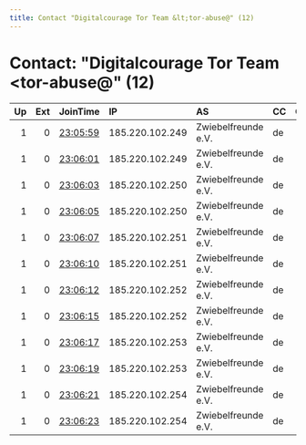 ```yaml
---
title: Contact "Digitalcourage Tor Team &lt;tor-abuse@" (12)
---
```


# Contact: "Digitalcourage Tor Team &lt;tor-abuse@" (12)

|   Up |   Ext | JoinTime                                                                                            | IP              | AS                  | CC   |   ORp |   Dirp | OS    | Version   | Nickname            |   eFamMembers |
|-----:|------:|:----------------------------------------------------------------------------------------------------|:----------------|:--------------------|:-----|------:|-------:|:------|:----------|:--------------------|--------------:|
|    1 |     0 | [23:05:59](https://metrics.torproject.org/rs.html#details/68EC657DC8A587B38D5D7763D5C72E93C2CD456C) | 185.220.102.249 | Zwiebelfreunde e.V. | de   |   443 |     80 | Linux | 0.4.3.5   | Digitalcourage4ip2a |            15 |
|    1 |     0 | [23:06:01](https://metrics.torproject.org/rs.html#details/BA9D7FB9AB4ED0FBCA56941DA22CF7770BA1A4BC) | 185.220.102.249 | Zwiebelfreunde e.V. | de   |   993 |   8080 | Linux | 0.4.3.5   | Digitalcourage4ip2b |            15 |
|    1 |     0 | [23:06:03](https://metrics.torproject.org/rs.html#details/A2DD0EF31813E9B7F6DB435504A406E1AD2B76AB) | 185.220.102.250 | Zwiebelfreunde e.V. | de   |   443 |     80 | Linux | 0.4.3.5   | Digitalcourage4ip3a |            15 |
|    1 |     0 | [23:06:05](https://metrics.torproject.org/rs.html#details/35B503FB546815CC9EDE91022555B5D0ED04E389) | 185.220.102.250 | Zwiebelfreunde e.V. | de   |   993 |   8080 | Linux | 0.4.3.5   | Digitalcourage4ip3b |            15 |
|    1 |     0 | [23:06:07](https://metrics.torproject.org/rs.html#details/FDCFEA18CC64461455DE5EA3FC31834C6B42FEC7) | 185.220.102.251 | Zwiebelfreunde e.V. | de   |   443 |     80 | Linux | 0.4.3.5   | Digitalcourage4ip4a |            15 |
|    1 |     0 | [23:06:10](https://metrics.torproject.org/rs.html#details/8287DADC415B3E667C617EEFB6E7D654C7AC0C47) | 185.220.102.251 | Zwiebelfreunde e.V. | de   |   993 |   8080 | Linux | 0.4.3.5   | Digitalcourage4ip4b |            15 |
|    1 |     0 | [23:06:12](https://metrics.torproject.org/rs.html#details/9AD90317DDA2F898EB0AE0F20976EA97E7AF9012) | 185.220.102.252 | Zwiebelfreunde e.V. | de   |   443 |     80 | Linux | 0.4.3.5   | Digitalcourage4ip5a |            15 |
|    1 |     0 | [23:06:15](https://metrics.torproject.org/rs.html#details/902A13399F14FFC7E2912463300C78A25C1F76B6) | 185.220.102.252 | Zwiebelfreunde e.V. | de   |   993 |   8080 | Linux | 0.4.3.5   | Digitalcourage4ip5b |            15 |
|    1 |     0 | [23:06:17](https://metrics.torproject.org/rs.html#details/6B61EFE3AEDEB3351FD3C910443D95556316E01C) | 185.220.102.253 | Zwiebelfreunde e.V. | de   |   443 |     80 | Linux | 0.4.3.5   | Digitalcourage4ip6a |            15 |
|    1 |     0 | [23:06:19](https://metrics.torproject.org/rs.html#details/762213D327B0A76057F4B61CD587ED4238CD900E) | 185.220.102.253 | Zwiebelfreunde e.V. | de   |   993 |   8080 | Linux | 0.4.3.5   | Digitalcourage4ip6b |            15 |
|    1 |     0 | [23:06:21](https://metrics.torproject.org/rs.html#details/22296CB6AE56609A96F02FB843AB7B4B0A31CAF4) | 185.220.102.254 | Zwiebelfreunde e.V. | de   |   443 |     80 | Linux | 0.4.3.5   | Digitalcourage4ip7a |            15 |
|    1 |     0 | [23:06:23](https://metrics.torproject.org/rs.html#details/D13692D97236C0B8E8E19EA2DD952B5C4F9010BB) | 185.220.102.254 | Zwiebelfreunde e.V. | de   |   993 |   8080 | Linux | 0.4.3.5   | Digitalcourage4ip7b |            15 |
